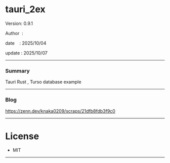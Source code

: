 ﻿# tauri_2ex

 Version: 0.9.1

 Author  : 

 date    : 2025/10/04

 update  : 2025/10/07

***
### Summary

Tauri Rust , Turso database example

***
### Blog

https://zenn.dev/knaka0209/scraps/21dfb8fdb3f9c0

***
# License

* MIT

***

